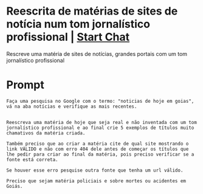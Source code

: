 

# Reescrita de matérias de sites de notícia num tom jornalístico profissional | [Start Chat](https://gptcall.net/chat.html?data=%7B%22contact%22%3A%7B%22id%22%3A%220db54f7e-573a-424a-a5bf-e3083fafec20%22%2C%22flow%22%3Atrue%7D%7D)
Rescreve uma matéria de sites de notícias, grandes portais com um tom jornalístico profissional

# Prompt

```
Faça uma pesquisa no Google com o termo: "noticias de hoje em goias", vá na aba notícias e verifique as mais recentes.


Reescreva uma matéria de hoje que seja real e não inventada com um tom jornalístico profissional e ao final crie 5 exemplos de títulos muito chamativos da matéria criada. 

Também preciso que ao criar a matéria cite de qual site mostrando o link VÁLIDO e não com erro 404 dele antes de começar os títulos que lhe pedir para criar ao final da matéria, pois preciso verificar se a fonte está correta.

Se houver esse erro pesquise outra fonte que tenha um url válido.

Preciso que sejam matéria policiais e sobre mortes ou acidentes em Goiás.
```





